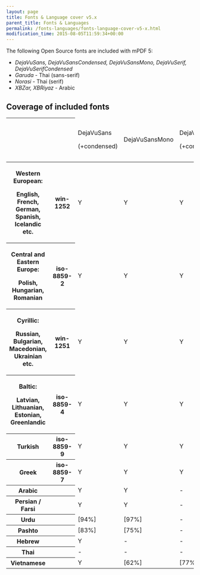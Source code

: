 ```yaml
---
layout: page
title: Fonts & Language cover v5.x
parent_title: Fonts & Languages
permalink: /fonts-languages/fonts-language-cover-v5-x.html
modification_time: 2015-08-05T11:59:34+00:00
---
```


<p>The following Open Source fonts are included with mPDF 5:</p>
<ul>
<li><i>DejaVuSans, DejaVuSansCondensed, DejaVuSansMono, DejaVuSerif, DejaVuSerifCondensed</i></li>
<li><i>Garuda</i> - Thai (sans-serif)</li>
<li><i>Norasi</i> - Thai (serif)</li>
<li><i>XBZar, XBRiyaz</i> - Arabic</li>
</ul>

## Coverage of included fonts

<table class="table"> <thead>
<tr> <th>&nbsp;</th><th>&nbsp;</th>
<td>
<p>DejaVuSans</p>
<p>(+condensed)</p>
</td>
<td>
<p>DejaVuSansMono</p>
</td>
<td>
<p>DejaVuSerif</p>
<p>(+condensed)</p>
</td>
<td>Garuda (sans)
<p>Norasi (serif)</p>
</td>
<td>
<p>XBZar</p>
<p>XBRiyaz</p>
</td>
</tr>
</thead> <tbody>
<tr> <th>
<p>Western European:</p>
<p>English, French, German, Spanish, Icelandic etc.</p>
</th><th>win-1252 </th>
<td>Y</td>
<td>Y</td>
<td>Y</td>
<td>Y</td>
<td>Y</td>
</tr>
<tr> <th>
<p>Central and Eastern Europe:</p>
<p>Polish, Hungarian, Romanian</p>
</th><th>iso-8859-2 </th>
<td>Y</td>
<td>Y</td>
<td>Y</td>
<td>-</td>
<td>-</td>
</tr>
<tr> <th>
<p>Cyrillic:</p>
<p>Russian, Bulgarian, Macedonian, Ukrainian etc.</p>
</th><th>win-1251</th>
<td>Y</td>
<td>Y</td>
<td>Y</td>
<td>-</td>
<td>-</td>
</tr>
<tr> <th>
<p>Baltic:</p>
<p>Latvian, Lithuanian, Estonian, Greenlandic</p>
</th><th>iso-8859-4 </th>
<td>Y</td>
<td>Y</td>
<td>Y</td>
<td>-</td>
<td>-</td>
</tr>
<tr> <th>Turkish</th><th>iso-8859-9</th>
<td>Y</td>
<td>Y</td>
<td>Y</td>
<td>-</td>
<td>-</td>
</tr>
<tr> <th>Greek </th><th>iso-8859-7 </th>
<td>Y</td>
<td>Y</td>
<td>Y</td>
<td>-</td>
<td>-</td>
</tr>
<tr> <th>Arabic</th><th>&nbsp;</th>
<td>Y</td>
<td>Y</td>
<td>-</td>
<td>-</td>
<td>Y</td>
</tr>
<tr> <th>Persian / Farsi</th><th>&nbsp;</th>
<td>Y</td>
<td>Y</td>
<td>-</td>
<td>-</td>
<td>Y</td>
</tr>
<tr> <th>Urdu</th><th>&nbsp;</th>
<td>[94%]</td>
<td>[97%]</td>
<td>-</td>
<td>-</td>
<td>Y</td>
</tr>
<tr> <th>Pashto</th><th>&nbsp;</th>
<td>[83%]</td>
<td>[75%]</td>
<td>-</td>
<td>-</td>
<td>Y</td>
</tr>
<tr> <th>Hebrew</th><th>&nbsp;</th>
<td>Y</td>
<td>-</td>
<td>-</td>
<td>-</td>
<td>-</td>
</tr>
<tr> <th>Thai</th><th>&nbsp;</th>
<td>-</td>
<td>-</td>
<td>-</td>
<td><b>Y</b></td>
<td>-</td>
</tr>
<tr> <th>Vietnamese</th><th>&nbsp;</th>
<td>Y</td>
<td>[62%]</td>
<td>[77%]</td>
<td>-</td>
<td>-</td>
</tr>
</tbody> </table>

